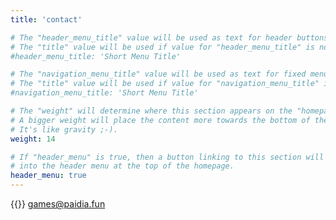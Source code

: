 ```yaml
---
title: 'contact'

# The "header_menu_title" value will be used as text for header buttons.
# The "title" value will be used if value for "header_menu_title" is not provided.
#header_menu_title: 'Short Menu Title'

# The "navigation_menu_title" value will be used as text for fixed menu items.
# The "title" value will be used if value for "navigation_menu_title" is not provided.
#navigation_menu_title: 'Short Menu Title'

# The "weight" will determine where this section appears on the "homepage".
# A bigger weight will place the content more towards the bottom of the page.
# It's like gravity ;-).
weight: 14  

# If "header_menu" is true, then a button linking to this section will be placed
# into the header menu at the top of the homepage.
header_menu: true
---
```



{{<icon class="fa fa-envelope">}}&nbsp;[games@paidia.fun](mailto:games@paidia.fun)


<!-- 
Want to learn more about getting your hands on this game check [dedicated page](services) for more details. 
-->